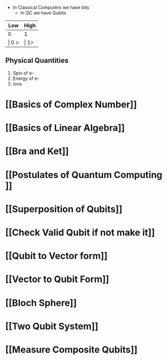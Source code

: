- In Classical Computers we have bits
	- In QC we have Qubits

| Low    | High  |
| ------ | ----- |
| 0      | 1     |
| \| 0 > | \| 1> |

## Physical Quantities
1) Spin of e-
2) Energy of e-
3) Ions


# [[Basics of Complex Number]]
# [[Basics of Linear Algebra]]
# [[Bra and Ket]]
# [[Postulates of Quantum Computing ]]
# [[Superposition of Qubits]]

# [[Check Valid Qubit if not make it]]
# [[Qubit to Vector form]]
# [[Vector to Qubit Form]]

# [[Bloch Sphere]]

# [[Two Qubit System]]
# [[Measure Composite Qubits]]





